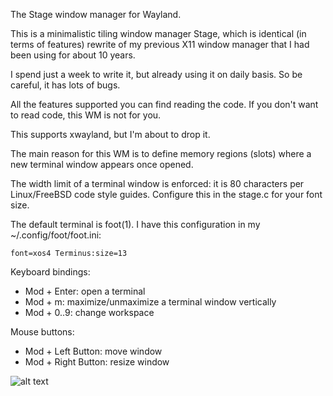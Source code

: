 The Stage window manager for Wayland.

This is a minimalistic tiling window manager Stage, which is identical (in terms of features) rewrite of my previous X11 window manager that I had been using for about 10 years.

I spend just a week to write it, but already using it on daily basis. So be careful, it has lots of bugs.

All the features supported you can find reading the code. If you don't want to read code, this WM is not for you.

This supports xwayland, but I'm about to drop it.

The main reason for this WM is to define memory regions (slots) where a new terminal window appears once opened.

The width limit of a terminal window is enforced: it is 80 characters per Linux/FreeBSD code style guides. Configure this in the stage.c for your font size.

The default terminal is foot(1). I have this configuration in my ~/.config/foot/foot.ini:
```
font=xos4 Terminus:size=13
```

Keyboard bindings:
- Mod + Enter: open a terminal
- Mod + m: maximize/unmaximize a terminal window vertically
- Mod + 0..9: change workspace

Mouse buttons:
- Mod + Left Button: move window
- Mod + Right Button: resize window

![alt text](https://raw.githubusercontent.com/mdepx/stage/main/screenshots/stage.png)

